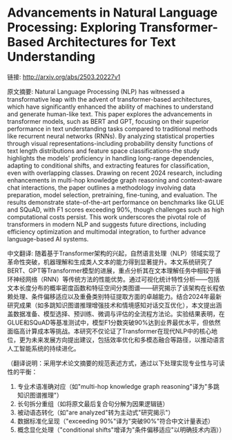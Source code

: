 # Advancements in Natural Language Processing: Exploring Transformer-Based Architectures for Text Understanding

链接: http://arxiv.org/abs/2503.20227v1

原文摘要:
Natural Language Processing (NLP) has witnessed a transformative leap with
the advent of transformer-based architectures, which have significantly
enhanced the ability of machines to understand and generate human-like text.
This paper explores the advancements in transformer models, such as BERT and
GPT, focusing on their superior performance in text understanding tasks
compared to traditional methods like recurrent neural networks (RNNs). By
analyzing statistical properties through visual representations-including
probability density functions of text length distributions and feature space
classifications-the study highlights the models' proficiency in handling
long-range dependencies, adapting to conditional shifts, and extracting
features for classification, even with overlapping classes. Drawing on recent
2024 research, including enhancements in multi-hop knowledge graph reasoning
and context-aware chat interactions, the paper outlines a methodology involving
data preparation, model selection, pretraining, fine-tuning, and evaluation.
The results demonstrate state-of-the-art performance on benchmarks like GLUE
and SQuAD, with F1 scores exceeding 90%, though challenges such as high
computational costs persist. This work underscores the pivotal role of
transformers in modern NLP and suggests future directions, including efficiency
optimization and multimodal integration, to further advance language-based AI
systems.

中文翻译:
随着基于Transformer架构的兴起，自然语言处理（NLP）领域实现了革命性突破，机器理解和生成类人文本的能力得到显著提升。本文系统研究了BERT、GPT等Transformer模型的进展，重点分析其在文本理解任务中相较于循环神经网络（RNN）等传统方法的性能优势。通过可视化统计特性分析——包括文本长度分布的概率密度函数和特征空间分类图谱——研究揭示了该架构在长程依赖处理、条件偏移适应以及重叠类别特征提取方面的卓越能力。结合2024年最新研究成果（如多跳知识图谱推理增强技术和情境感知对话交互优化），本文提出涵盖数据准备、模型选择、预训练、微调与评估的全流程方法论。实验结果表明，在GLUE和SQuAD等基准测试中，模型F1分数突破90%达到业界最优水平，但依然面临高计算成本等挑战。本研究不仅论证了Transformer在现代NLP中的核心地位，更为未来发展方向提出建议，包括效率优化和多模态融合等路径，以推动语言人工智能系统的持续进化。

（翻译说明：采用学术论文摘要的规范表述方式，通过以下处理实现专业性与可读性的平衡：
1. 专业术语准确对应（如"multi-hop knowledge graph reasoning"译为"多跳知识图谱推理"）
2. 长句拆分重组（如将原文最后复合句分解为因果逻辑链）
3. 被动语态转化（如"are analyzed"转为主动式"研究揭示"）
4. 数据标准化呈现（"exceeding 90%"译为"突破90%"符合中文计量表述）
5. 概念显化处理（"conditional shifts"增译为"条件偏移适应"以明确技术内涵））
